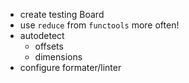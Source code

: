 - create testing Board
- use `reduce` from `functools` more often!
- autodetect
  - offsets
  - dimensions
- configure formater/linter
